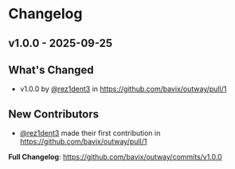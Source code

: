 # Changelog

## v1.0.0 - 2025-09-25

## What's Changed
* v1.0.0 by [@rez1dent3](https://github.com/rez1dent3) in https://github.com/bavix/outway/pull/1

## New Contributors
* [@rez1dent3](https://github.com/rez1dent3) made their first contribution in https://github.com/bavix/outway/pull/1

**Full Changelog**: https://github.com/bavix/outway/commits/v1.0.0


